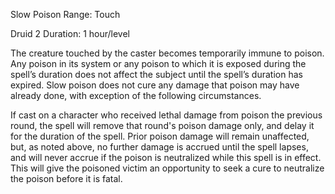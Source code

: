 Slow Poison Range: Touch

Druid 2 Duration: 1 hour/level

The creature touched by the caster becomes temporarily immune to poison. Any poison in its system or any poison to which it is exposed during the spell’s duration does not affect the subject until the spell’s duration has expired. Slow poison does not cure any damage that poison may have already done, with exception of the following circumstances.

If cast on a character who received lethal damage from poison the previous round, the spell will remove that round's poison damage only, and delay it for the duration of the spell. Prior poison damage will remain unaffected, but, as noted above, no further damage is accrued until the spell lapses, and will never accrue if the poison is neutralized while this spell is in effect. This will give the poisoned victim an opportunity to seek a cure to neutralize the poison before it is fatal.